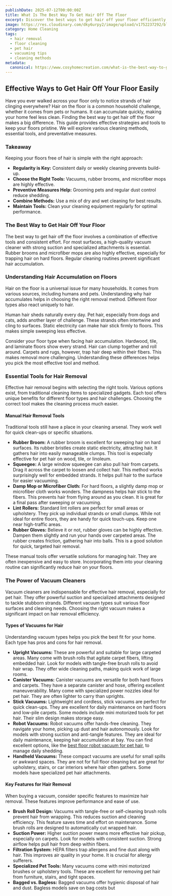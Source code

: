 ```yaml
---
publishDate: 2025-07-12T00:00:00Z
title: What Is The Best Way To Get Hair Off The Floor
excerpt: Discover the best ways to get hair off your floor efficiently. Learn expert tips, tools, and methods for human and pet hair removal on all surfaces.
image: https://res.cloudinary.com/dky6urpy2/image/upload/v1752237292/blog_image_1752237292_ymbcgm.webp
category: Home Cleaning
tags:
  - hair removal
  - floor cleaning
  - pet hair
  - vacuuming tips
  - cleaning methods
metadata:
  canonical: https://www.cosyhomecreation.com/what-is-the-best-way-to-get-hair-off-the-floor
---
```


## Effective Ways to Get Hair Off Your Floor Easily

Have you ever walked across your floor only to notice strands of hair clinging everywhere? Hair on the floor is a common household challenge, whether it comes from pets or humans. It can accumulate quickly, making your home feel less clean. Finding the best way to get hair off the floor makes a big difference. This guide provides effective strategies and tools to keep your floors pristine. We will explore various cleaning methods, essential tools, and preventative measures.

### Takeaway

Keeping your floors free of hair is simple with the right approach:

*   **Regularity is Key:** Consistent daily or weekly cleaning prevents build-up.
*   **Choose the Right Tools:** Vacuums, rubber brooms, and microfiber mops are highly effective.
*   **Preventive Measures Help:** Grooming pets and regular dust control reduce shedding.
*   **Combine Methods:** Use a mix of dry and wet cleaning for best results.
*   **Maintain Tools:** Clean your cleaning equipment regularly for optimal performance.

### The Best Way to Get Hair Off Your Floor

The best way to get hair off the floor involves a combination of effective tools and consistent effort. For most surfaces, a high-quality vacuum cleaner with strong suction and specialized attachments is essential. Rubber brooms and microfiber mops are also highly effective, especially for trapping hair on hard floors. Regular cleaning routines prevent significant hair accumulation.

### Understanding Hair Accumulation on Floors

Hair on the floor is a universal issue for many households. It comes from various sources, including humans and pets. Understanding why hair accumulates helps in choosing the right removal method. Different floor types also react uniquely to hair.

Human hair sheds naturally every day. Pet hair, especially from dogs and cats, adds another layer of challenge. These strands often intertwine and cling to surfaces. Static electricity can make hair stick firmly to floors. This makes simple sweeping less effective.

Consider your floor type when facing hair accumulation. Hardwood, tile, and laminate floors show every strand. Hair can clump together and roll around. Carpets and rugs, however, trap hair deep within their fibers. This makes removal more challenging. Understanding these differences helps you pick the most effective tool and method.

### Essential Tools for Hair Removal

Effective hair removal begins with selecting the right tools. Various options exist, from traditional cleaning items to specialized gadgets. Each tool offers unique benefits for different floor types and hair challenges. Choosing the correct tool makes the cleaning process much easier.

#### Manual Hair Removal Tools

Traditional tools still have a place in your cleaning arsenal. They work well for quick clean-ups or specific situations.

*   **Rubber Broom:** A rubber broom is excellent for sweeping hair on hard surfaces. Its rubber bristles create static electricity, attracting hair. It gathers hair into easily manageable clumps. This tool is especially effective for pet hair on wood, tile, or linoleum.
*   **Squeegee:** A large window squeegee can also pull hair from carpets. Drag it across the carpet to loosen and collect hair. This method works surprisingly well for embedded strands. It helps pull hair to the surface for easier vacuuming.
*   **Damp Mop or Microfiber Cloth:** For hard floors, a slightly damp mop or microfiber cloth works wonders. The dampness helps hair stick to the fibers. This prevents hair from flying around as you clean. It is great for a final pass after sweeping or vacuuming.
*   **Lint Rollers:** Standard lint rollers are perfect for small areas or upholstery. They pick up individual strands or small clumps. While not ideal for entire floors, they are handy for quick touch-ups. Keep one near high-traffic areas.
*   **Rubber Gloves:** Believe it or not, rubber gloves can be highly effective. Dampen them slightly and run your hands over carpeted areas. The rubber creates friction, gathering hair into balls. This is a good solution for quick, targeted hair removal.

These manual tools offer versatile solutions for managing hair. They are often inexpensive and easy to store. Incorporating them into your cleaning routine can significantly reduce hair on your floors.

### The Power of Vacuum Cleaners

Vacuum cleaners are indispensable for effective hair removal, especially for pet hair. They offer powerful suction and specialized attachments designed to tackle stubborn strands. Different vacuum types suit various floor surfaces and cleaning needs. Choosing the right vacuum makes a significant impact on hair removal efficiency.

#### Types of Vacuums for Hair

Understanding vacuum types helps you pick the best fit for your home. Each type has pros and cons for hair removal.

*   **Upright Vacuums:** These are powerful and suitable for large carpeted areas. Many come with brush rolls that agitate carpet fibers, lifting embedded hair. Look for models with tangle-free brush rolls to avoid hair wrap. They offer wide cleaning paths, making quick work of large rooms.
*   **Canister Vacuums:** Canister vacuums are versatile for both hard floors and carpets. They have a separate canister and hose, offering excellent maneuverability. Many come with specialized power nozzles ideal for pet hair. They are often lighter to carry than uprights.
*   **Stick Vacuums:** Lightweight and cordless, stick vacuums are perfect for quick clean-ups. They are excellent for daily maintenance on hard floors and low-pile carpets. Some models include mini motorized tools for pet hair. Their slim design makes storage easy.
*   **Robot Vacuums:** Robot vacuums offer hands-free cleaning. They navigate your home, picking up dust and hair autonomously. Look for models with strong suction and anti-tangle features. They are ideal for daily maintenance, keeping hair accumulation at bay. You can find excellent options, like the [best floor robot vacuum for pet hair](https://cosyhomecreation.com/best-floor-robot-vacuum-for-pet-hair), to manage daily shedding.
*   **Handheld Vacuums:** These compact vacuums are useful for small spills or awkward spaces. They are not for full floor cleaning but are great for upholstery, stairs, or car interiors where hair often gathers. Some models have specialized pet hair attachments.

#### Key Features for Hair Removal

When buying a vacuum, consider specific features to maximize hair removal. These features improve performance and ease of use.

*   **Brush Roll Design:** Vacuums with tangle-free or self-cleaning brush rolls prevent hair from wrapping. This reduces suction and cleaning efficiency. This feature saves time and effort on maintenance. Some brush rolls are designed to automatically cut wrapped hair.
*   **Suction Power:** Higher suction power means more effective hair pickup, especially on carpets. Look for models with consistent suction. Strong airflow helps pull hair from deep within fibers.
*   **Filtration System:** HEPA filters trap allergens and fine dust along with hair. This improves air quality in your home. It is crucial for allergy sufferers.
*   **Specialized Pet Tools:** Many vacuums come with mini motorized brushes or upholstery tools. These are excellent for removing pet hair from furniture, stairs, and tight spaces.
*   **Bagged vs. Bagless:** Bagged vacuums offer hygienic disposal of hair and dust. Bagless models save on bag costs but
